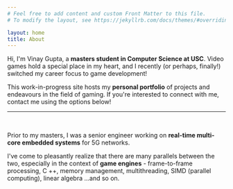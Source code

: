 ```yaml
---
# Feel free to add content and custom Front Matter to this file.
# To modify the layout, see https://jekyllrb.com/docs/themes/#overriding-theme-defaults

layout: home
title: About
---
```


Hi, I'm Vinay Gupta, a **masters student in Computer Science at USC**. Video games hold a special place in my heart, and I recently (or perhaps, finally!) switched my career focus to game development!

This work-in-progress site hosts my **personal portfolio** of projects and endeavours in the field of gaming. If you're interested to connect with me, contact me using the options below!

<HR>
<BR>

Prior to my masters, I was a senior engineer working on **real-time multi-core embedded systems** for 5G networks.

I've come to pleasantly realize that there are many parallels between the two, especially in the context of **game engines** - frame-to-frame processing, C ++, memory management, multithreading, SIMD (parallel computing), linear algebra ...and so on.
